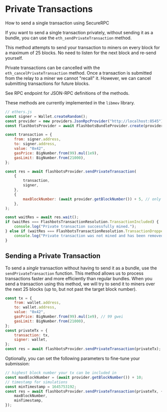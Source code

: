 # Private Transactions

How to send a single transaction using SecureRPC

If you want to send a single transaction privately, without sending it as a bundle, you can use the `eth_sendPrivateTransaction` method.

This method attempts to send your transaction to miners on every block for a maximum of 25 blocks. No need to listen for the next block and re-send yourself.

Private transactions can be cancelled with the `eth_cancelPrivateTransaction` method. Once a transaction is submitted from the relay to a miner we cannot "recall" it. However, we can cancel submitting transactions for future blocks.

See RPC endpoint for JSON-RPC definitions of the methods.

These methods are currently implemented in the `libmev` library.

```javascript
// ethers.js
const signer = Wallet.createRandom();
const provider = new providers.JsonRpcProvider("http://localhost:8545");
const flashbotsProvider = await FlashbotsBundleProvider.create(provider, signer);

const transaction = {
    from: signer.address,
    to: signer.address,
    value: "0x42",
    gasPrice: BigNumber.from(99).mul(1e9),
    gasLimit: BigNumber.from(21000),
};

const res = await flashbotsProvider.sendPrivateTransaction(
    {
        transaction,
        signer,
    },
    {
        maxBlockNumber: (await provider.getBlockNumber()) + 5, // only allow tx to be mined for the next 5 blocks
    },
);

const waitRes = await res.wait();
if (waitRes === FlashbotsTransactionResolution.TransactionIncluded) {
    console.log("Private transaction successfully mined.");
} else if (waitRes === FlashbotsTransactionResolution.TransactionDropped) {
    console.log("Private transaction was not mined and has been removed from the system.");
}
```

## Sending a Private Transaction

To send a _single_ transaction without having to send it as a bundle, use the `sendPrivateTransaction` function. This method allows us to process transactions faster and more efficiently than regular bundles. When you send a transaction using this method, we will try to send it to miners over the next 25 blocks (up to, but not past the target block number).

```js
const tx = {
    from: wallet.address,
    to: wallet.address,
    value: "0x42",
    gasPrice: BigNumber.from(99).mul(1e9), // 99 gwei
    gasLimit: BigNumber.from(21000),
};
const privateTx = {
    transaction: tx,
    signer: wallet,
};
const res = await flashbotsProvider.sendPrivateTransaction(privateTx);
```

Optionally, you can set the following parameters to fine-tune your submission:

```js
// highest block number your tx can be included in
const maxBlockNumber = (await provider.getBlockNumber()) + 10;
// timestamp for simulations
const minTimestamp = 1645753192;
const res = await flashbotsProvider.sendPrivateTransaction(privateTx, {
    maxBlockNumber,
    minTimestamp,
});
```

